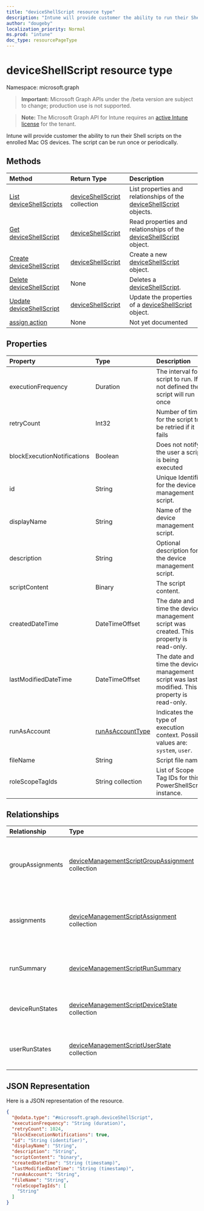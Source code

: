 ```yaml
---
title: "deviceShellScript resource type"
description: "Intune will provide customer the ability to run their Shell scripts on the enrolled Mac OS devices. The script can be run once or periodically."
author: "dougeby"
localization_priority: Normal
ms.prod: "intune"
doc_type: resourcePageType
---
```


# deviceShellScript resource type

Namespace: microsoft.graph

> **Important:** Microsoft Graph APIs under the /beta version are subject to change; production use is not supported.

> **Note:** The Microsoft Graph API for Intune requires an [active Intune license](https://go.microsoft.com/fwlink/?linkid=839381) for the tenant.

Intune will provide customer the ability to run their Shell scripts on the enrolled Mac OS devices. The script can be run once or periodically.

## Methods
|Method|Return Type|Description|
|:---|:---|:---|
|[List deviceShellScripts](../api/intune-devices-deviceshellscript-list.md)|[deviceShellScript](../resources/intune-devices-deviceshellscript.md) collection|List properties and relationships of the [deviceShellScript](../resources/intune-devices-deviceshellscript.md) objects.|
|[Get deviceShellScript](../api/intune-devices-deviceshellscript-get.md)|[deviceShellScript](../resources/intune-devices-deviceshellscript.md)|Read properties and relationships of the [deviceShellScript](../resources/intune-devices-deviceshellscript.md) object.|
|[Create deviceShellScript](../api/intune-devices-deviceshellscript-create.md)|[deviceShellScript](../resources/intune-devices-deviceshellscript.md)|Create a new [deviceShellScript](../resources/intune-devices-deviceshellscript.md) object.|
|[Delete deviceShellScript](../api/intune-devices-deviceshellscript-delete.md)|None|Deletes a [deviceShellScript](../resources/intune-devices-deviceshellscript.md).|
|[Update deviceShellScript](../api/intune-devices-deviceshellscript-update.md)|[deviceShellScript](../resources/intune-devices-deviceshellscript.md)|Update the properties of a [deviceShellScript](../resources/intune-devices-deviceshellscript.md) object.|
|[assign action](../api/intune-devices-deviceshellscript-assign.md)|None|Not yet documented|

## Properties
|Property|Type|Description|
|:---|:---|:---|
|executionFrequency|Duration|The interval for script to run. If not defined the script will run once|
|retryCount|Int32|Number of times for the script to be retried if it fails|
|blockExecutionNotifications|Boolean|Does not notify the user a script is being executed|
|id|String|Unique Identifier for the device management script.|
|displayName|String|Name of the device management script.|
|description|String|Optional description for the device management script.|
|scriptContent|Binary|The script content.|
|createdDateTime|DateTimeOffset|The date and time the device management script was created. This property is read-only.|
|lastModifiedDateTime|DateTimeOffset|The date and time the device management script was last modified. This property is read-only.|
|runAsAccount|[runAsAccountType](../resources/intune-shared-runasaccounttype.md)|Indicates the type of execution context. Possible values are: `system`, `user`.|
|fileName|String|Script file name.|
|roleScopeTagIds|String collection|List of Scope Tag IDs for this PowerShellScript instance.|

## Relationships
|Relationship|Type|Description|
|:---|:---|:---|
|groupAssignments|[deviceManagementScriptGroupAssignment](../resources/intune-devices-devicemanagementscriptgroupassignment.md) collection|The list of group assignments for the device management script.|
|assignments|[deviceManagementScriptAssignment](../resources/intune-devices-devicemanagementscriptassignment.md) collection|The list of group assignments for the device management script.|
|runSummary|[deviceManagementScriptRunSummary](../resources/intune-devices-devicemanagementscriptrunsummary.md)|Run summary for device management script.|
|deviceRunStates|[deviceManagementScriptDeviceState](../resources/intune-devices-devicemanagementscriptdevicestate.md) collection|List of run states for this script across all devices.|
|userRunStates|[deviceManagementScriptUserState](../resources/intune-devices-devicemanagementscriptuserstate.md) collection|List of run states for this script across all users.|

## JSON Representation
Here is a JSON representation of the resource.
<!-- {
  "blockType": "resource",
  "keyProperty": "id",
  "@odata.type": "microsoft.graph.deviceShellScript"
}
-->
``` json
{
  "@odata.type": "#microsoft.graph.deviceShellScript",
  "executionFrequency": "String (duration)",
  "retryCount": 1024,
  "blockExecutionNotifications": true,
  "id": "String (identifier)",
  "displayName": "String",
  "description": "String",
  "scriptContent": "binary",
  "createdDateTime": "String (timestamp)",
  "lastModifiedDateTime": "String (timestamp)",
  "runAsAccount": "String",
  "fileName": "String",
  "roleScopeTagIds": [
    "String"
  ]
}
```



